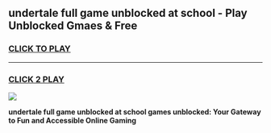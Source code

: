 
## undertale full game unblocked at school - Play Unblocked Gmaes & Free
<h3>
<a href="https://news.freeplayer.one?title=undertale_full_game_unblocked_at_school&ref=23F">CLICK TO PLAY</a></h3>
<hr>

<h3>
<a href="https://news.freeplayer.one?title=undertale_full_game_unblocked_at_school&ref=23F">CLICK 2 PLAY</a>
  
</h3>

<a href="https://news.freeplayer.one?title=undertale_full_game_unblocked_at_school&ref=23F/"><img src="https://clearcache.store/games.png"></a>


**undertale full game unblocked at school games unblocked: Your Gateway to Fun and Accessible Online Gaming**

